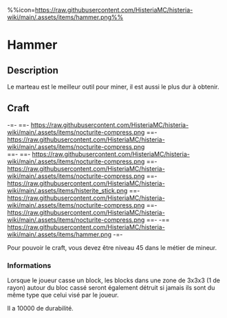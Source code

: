 %%icon=https://raw.githubusercontent.com/HisteriaMC/histeria-wiki/main/.assets/items/hammer.png%%
# Hammer

## Description
Le marteau est le meilleur outil pour miner, il est aussi le plus dur à obtenir.

## Craft
-=-
 ==- https://raw.githubusercontent.com/HisteriaMC/histeria-wiki/main/.assets/items/nocturite-compress.png
 ==- https://raw.githubusercontent.com/HisteriaMC/histeria-wiki/main/.assets/items/nocturite-compress.png  
 ==- 
 ==- https://raw.githubusercontent.com/HisteriaMC/histeria-wiki/main/.assets/items/nocturite-compress.png
 ==- https://raw.githubusercontent.com/HisteriaMC/histeria-wiki/main/.assets/items/nocturite-compress.png
 ==- https://raw.githubusercontent.com/HisteriaMC/histeria-wiki/main/.assets/items/histerite_stick.png
 ==- https://raw.githubusercontent.com/HisteriaMC/histeria-wiki/main/.assets/items/nocturite-compress.png
 ==- https://raw.githubusercontent.com/HisteriaMC/histeria-wiki/main/.assets/items/nocturite-compress.png
 ==- 
 -== https://raw.githubusercontent.com/HisteriaMC/histeria-wiki/main/.assets/items/hammer.png
-=-

Pour pouvoir le craft, vous devez être niveau 45 dans le métier de mineur.

### Informations
Lorsque le joueur casse un block, les blocks dans une zone de 3x3x3 (1 de rayon) autour du bloc cassé seront également détruit si jamais ils sont du même type que celui visé par le joueur.


Il a 10000 de durabilité.
